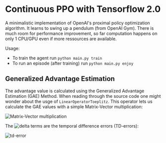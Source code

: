 # Continuous PPO with Tensorflow 2.0

A minimalistic implementation of OpenAI's proximal policy optimization algorithm. It learns to swing up a pendulum (from OpenAI Gym). There is much room for performance improvement, so far computation happens on only 1 CPU/GPU even if more ressources are available.

Usage:
* To train the agent run ```python main.py train```
* To run an episode (after training) run ```python main.py enjoy```

## Generalized Advantage Estimation

The advantage value is calculated using the Generalized Advantage Estimation (GAE) Method. When reading through the source code one might wonder about the usge of ```LinearOperatorToeplitz```. This operator lets us calculate the GAE values with a simple Matrix-Vector multiplication:

![Matrix-Vector multiplication](https://latex.codecogs.com/svg.image?%20%5Cbegin%7Bpmatrix%7D%5Chat%7BA%7D_1%20%5C%5C%5Chat%7BA%7D_2%20%5C%5C%5Chat%7BA%7D_3%20%5C%5C%5Cvdots%5Cend%7Bpmatrix%7D%20=%5Cbegin%7Bpmatrix%7D1%20&%20%5Cgamma%5Clambda%20&%20(%5Cgamma%5Clambda)%5E2%20&%20%5Chdots%20%5C%5C%20&%201%20&%20%5Cgamma%5Clambda%20&%20%20%5C%5C%20&%20%20&%201%20&%20%5Cddots%20%5C%5C%20&%20%20&%20%20&%20%5Cddots%20%5C%5C%5Cend%7Bpmatrix%7D%5Ccdot%5Cbegin%7Bpmatrix%7D%5Cdelta_1%20%5C%5C%5Cdelta_2%20%5C%5C%5Cdelta_3%20%5C%5C%5Cvdots%5Cend%7Bpmatrix%7D)

The ![delta](https://latex.codecogs.com/svg.image?%5Cdelta) terms are the temporal difference errors (TD-errors):

![td-error](https://latex.codecogs.com/svg.image?%5Cdelta_t%20=%20r_t%20&plus;%20%5Cgamma%20V(s_%7Bt&plus;1%7D)%20-%20V(s_t))